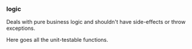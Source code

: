 
### logic

Deals with pure business logic and shouldn't have side-effects or throw exceptions.

Here goes all the unit-testable functions.
